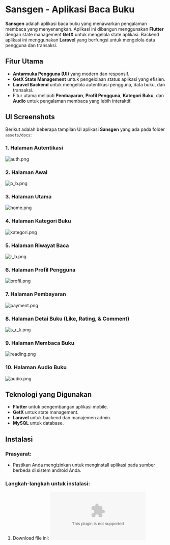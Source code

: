# Sansgen - Aplikasi Baca Buku

**Sansgen** adalah aplikasi baca buku yang menawarkan pengalaman membaca yang menyenangkan. Aplikasi ini dibangun menggunakan **Flutter** dengan state management **GetX** untuk mengelola state aplikasi. Backend aplikasi ini menggunakan **Laravel** yang berfungsi untuk mengelola data pengguna dan transaksi.

## Fitur Utama
- **Antarmuka Pengguna (UI)** yang modern dan responsif.
- **GetX State Management** untuk pengelolaan status aplikasi yang efisien.
- **Laravel Backend** untuk mengelola autentikasi pengguna, data buku, dan transaksi.
- Fitur utama meliputi **Pembayaran**, **Profil Pengguna**, **Kategori Buku**, dan **Audio** untuk pengalaman membaca yang lebih interaktif.

## UI Screenshots
Berikut adalah beberapa tampilan UI aplikasi **Sansgen** yang ada pada folder `assets/docs`:

### 1. Halaman Autentikasi
![auth.png](assets/docs/auth.png "Authentication Page")

### 2. Halaman Awal
![o_b.png](assets/docs/o_b.png "Splash Screen")

### 3. Halaman Utama
![home.png](assets/docs/home.png "Home Page")

### 4. Halaman Kategori Buku
![kategori.png](assets/docs/kategori.png "Categories Page")

### 5. Halaman Riwayat Baca
![r_b.png](assets/docs/r_b.png "Recommended Books Page")

### 6. Halaman Profil Pengguna
![profil.png](assets/docs/profil.png "Profile Page")

### 7. Halaman Pembayaran
![payment.png](assets/docs/payment.png "Payment Page")

### 8. Halaman Detai Buku (Like, Rating, & Comment)
![s_r_k.png](assets/docs/s_r_k.png "Search Books Page")

### 9. Halaman Membaca Buku
![reading.png](assets/docs/reading.png "Reading Page")

### 10. Halaman Audio Buku
![audio.png](assets/docs/audio.png "Audio Page")


## Teknologi yang Digunakan
- **Flutter** untuk pengembangan aplikasi mobile.
- **GetX** untuk state management.
- **Laravel** untuk backend dan manajemen admin.
- **MySQL** untuk database.

## Instalasi

### Prasyarat:
- Pastikan Anda mengizinkan untuk menginstall aplikasi pada sumber berbeda di sistem android Anda.

### Langkah-langkah untuk instalasi:
1. Download file ini:
![app-debug.apk](assets/docs/app-debug.apk "File APP")

